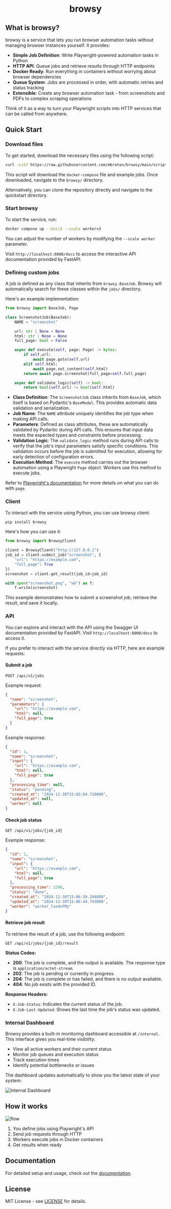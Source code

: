 <div align="center">
  <h1>browsy</h1>
</div>

## What is browsy?

browsy is a service that lets you run browser automation tasks without managing browser instances yourself. It provides:

- **Simple Job Definition**: Write Playwright-powered automation tasks in Python
- **HTTP API**: Queue jobs and retrieve results through HTTP endpoints
- **Docker Ready**: Run everything in containers without worrying about browser dependencies
- **Queue System**: Jobs are processed in order, with automatic retries and status tracking
- **Extensible**: Create any browser automation task - from screenshots and PDFs to complex scraping operations

Think of it as a way to turn your Playwright scripts into HTTP services that can be called from anywhere.

## Quick Start

### Download files

To get started, download the necessary files using the following script:
```bash
curl -LsSf https://raw.githubusercontent.com/mbroton/browsy/main/scripts/get.sh | sh
```

This script will download the `docker-compose` file and example jobs. Once downloaded, navigate to the `browsy/` directory.

Alternatively, you can clone the repository directly and navigate to the quickstart directory.

### Start browsy

To start the service, run:
```bash
docker compose up --build --scale worker=3
```

You can adjust the number of workers by modifying the `--scale worker` parameter. 

Visit `http://localhost:8000/docs` to access the interactive API documentation provided by FastAPI.

### Defining custom jobs

A job is defined as any class that inherits from `browsy.BaseJob`. Browsy will automatically search for these classes within the `jobs/` directory.

Here's an example implementation:
```python
from browsy import BaseJob, Page

class ScreenshotJob(BaseJob):
    NAME = "screenshot"

    url: str | None = None
    html: str | None = None
    full_page: bool = False

    async def execute(self, page: Page) -> bytes:
        if self.url:
            await page.goto(self.url)
        elif self.html:
            await page.set_content(self.html)
        return await page.screenshot(full_page=self.full_page)

    async def validate_logic(self) -> bool:
        return bool(self.url) != bool(self.html)
```

- **Class Definition**: The `ScreenshotJob` class inherits from `BaseJob`, which itself is based on Pydantic's `BaseModel`. This provides automatic data validation and serialization.
- **Job Name**: The `NAME` attribute uniquely identifies the job type when making API calls.
- **Parameters**: Defined as class attributes, these are automatically validated by Pydantic during API calls. This ensures that input data meets the expected types and constraints before processing.
- **Validation Logic**: The `validate_logic` method runs during API calls to verify that the job's input parameters satisfy specific conditions. This validation occurs before the job is submitted for execution, allowing for early detection of configuration errors.
- **Execution Method**: The `execute` method carries out the browser automation using a Playwright `Page` object. Workers use this method to execute jobs.

Refer to [Playwright's documentation](https://playwright.dev/python/docs/api/class-page) for more details on what you can do with `page`.

### Client

To interact with the service using Python, you can use browsy client:
```bash
pip install browsy
```

Here's how you can use it:
```python
from browsy import BrowsyClient

client = BrowsyClient("http://127.0.0.1")
job_id = client.submit_job("screenshot", {
    "url": "https://example.com",
    "full_page": True
})
screenshot = client.get_result(job_id=job_id)

with open("screenshot.png", "wb") as f:
    f.write(screenshot)
```

This example demonstrates how to submit a screenshot job, retrieve the result, and save it locally.

### API

You can explore and interact with the API using the Swagger UI documentation provided by FastAPI. Visit `http://localhost:8000/docs` to access it.

If you prefer to interact with the service directly via HTTP, here are example requests:

#### Submit a job

`POST /api/v1/jobs`

Example request:
  ```json
  {
    "name": "screenshot",
    "parameters": {
      "url": "https://example.com",
      "html": null,
      "full_page": true
    }
  }
  ```

Example response:
```json
{
  "id": 1,
  "name": "screenshot",
  "input": {
    "url": "https://example.com",
    "html": null,
    "full_page": true
  },
  "processing_time": null,
  "status": "pending",
  "created_at": "2024-12-30T15:02:04.720000",
  "updated_at": null,
  "worker": null
}
```

#### Check job status

`GET /api/v1/jobs/{job_id}`

Example response:
```json
{
  "id": 1,
  "name": "screenshot",
  "input": {
    "url": "https://example.com",
    "html": null,
    "full_page": true
  },
  "processing_time": 1298,
  "status": "done",
  "created_at": "2024-12-30T15:06:39.204000",
  "updated_at": "2024-12-30T15:06:44.743000",
  "worker": "worker_lze4nFMy"
}
```

#### Retrieve job result

To retrieve the result of a job, use the following endpoint:

`GET /api/v1/jobs/{job_id}/result`

**Status Codes:**

- **200**: The job is complete, and the output is available. The response type is `application/octet-stream`.
- **202**: The job is pending or currently in progress.
- **204**: The job is complete or has failed, and there is no output available.
- **404**: No job exists with the provided ID.

**Response Headers:**

- `X-Job-Status`: Indicates the current status of the job.
- `X-Job-Last-Updated`: Shows the last time the job's status was updated.

### Internal Dashboard

Browsy provides a built-in monitoring dashboard accessible at `/internal`. This interface gives you real-time visibility:

- View all active workers and their current status
- Monitor job queues and execution status
- Track execution times
- Identify potential bottlenecks or issues

The dashboard updates automatically to show you the latest state of your system:

![Internal Dashboard](.github/assets/dashboard.png)


## How it works

![flow](.github/assets/flow.png)

1. You define jobs using Playwright's API
2. Send job requests through HTTP
3. Workers execute jobs in Docker containers
4. Get results when ready

## Documentation

For detailed setup and usage, check out the [documentation](https://broton.dev/).

## License

MIT License - see [LICENSE](LICENSE) for details.
